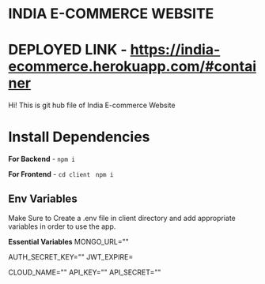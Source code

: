 # INDIA E-COMMERCE WEBSITE


# DEPLOYED LINK - https://india-ecommerce.herokuapp.com/#container

Hi! This is git hub file of India E-commerce Website 

# Install Dependencies

**For Backend** - `npm i`

**For Frontend** - `cd client` ` npm i`

## Env Variables

Make Sure to Create a .env file in client directory and add appropriate variables in order to use the app.

**Essential Variables**
MONGO_URL=""

AUTH_SECRET_KEY=""
JWT_EXPIRE= 

CLOUD_NAME=""
API_KEY=""
API_SECRET=""


